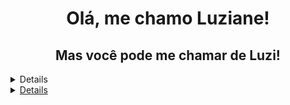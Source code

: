 <h1 align="center"> Olá, me chamo Luziane! </h1>
<h2 align="center">Mas você pode me chamar de Luzi!</h2>
<details>
<div display= "flex" align="center">
<a href="https://github.com/luzianegering">
<img height="180vh" width="340vh" src="https://github-readme-stats.vercel.app/api/top-langs/?username=luzianegering&layout=compact&langs_count=7&theme=dracula"/>
<img height="180vh" width="340vh" src="https://github-readme-stats.vercel.app/api?username=luzianegering&show_icons=true&theme=dracula&include_all_commits=true&count_private=true"/>
</div>
  </details>
  <details>
  <div>
  <details><h3 align="center">Linguagens em que programo:</h3>
</details>
    </div>
<!--
**luzianegering/luzianegering** is a ✨ _special_ ✨ repository because its `README.md` (this file) appears on your GitHub profile.
Here are some ideas to get you started:

- 🔭 I’m currently working on ...
- 🌱 I’m currently learning ...
- 👯 I’m looking to collaborate on ...
- 🤔 I’m looking for help with ...
- 💬 Ask me about ...
- 📫 How to reach me: ...
- 😄 Pronouns: ...
- ⚡ Fun fact: ...
-->

